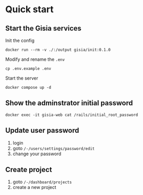 # Quick start

## Start the Gisia services

Init the config

`docker run --rm -v ./:/output gisia/init:0.1.0`

Modify and rename the `.env`

`cp .env.example .env`

Start the server

`docker compose up -d`

## Show the adminstrator initial password

```shell
docker exec -it gisia-web cat /rails/initial_root_password
```
## Update user password

1. login
1. goto `/-/users/settings/password/edit`
1. change your password

## Create project

1. goto `/-/dashboard/projects`
1. create a new project
